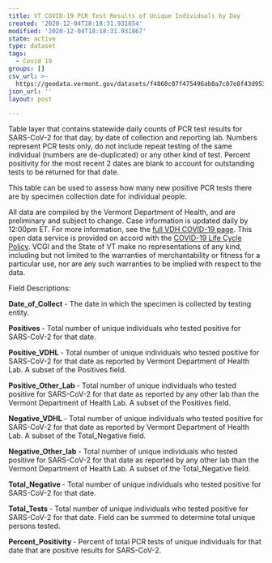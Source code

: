 ```yaml
---
title: VT COVID-19 PCR Test Results of Unique Individuals by Day
created: '2020-12-04T18:18:31.931854'
modified: '2020-12-04T18:18:31.931867'
state: active
type: dataset
tags:
  - Covid 19
groups: []
csv_url: >-
  https://geodata.vermont.gov/datasets/f4860c07f475496ab0a7c07e8f43d953_0.csv?outSR=%7B%22latestWkid%22%3A3857%2C%22wkid%22%3A102100%7D
json_url: ''
layout: post

---
```

<p>Table layer that contains statewide daily counts of PCR test results for SARS-CoV-2 for that day, by date of collection and reporting lab. Numbers represent PCR tests only, do not include repeat testing of the same individual (numbers are de-duplicated) or any other kind of test.  Percent positivity for the most recent 2 dates are blank to account for outstanding tests to be returned for that date.</p><p>This table can be used to assess how many new positive PCR tests there are by specimen collection date for individual people.<br /></p>
<p>All data are compiled by the Vermont Department of Health, and are preliminary and subject to change. Case information is updated daily by 12:00pm ET. For more information, see the <a href='https://www.healthvermont.gov/response/infectious-disease/2019-novel-coronavirus' rel='nofollow ugc' target='_blank'>full VDH COVID-19 page</a>. This open data service is provided on accord with the <a href='https://maps.vcgi.vermont.gov/opendata/lifecycle/VCGI_COVID19_LifeCyclePolicy.pdf' rel='nofollow ugc' target='_blank'>COVID-19 Life Cycle Policy</a>. VCGI and the State of VT make no representations of any kind, including but not limited to the warranties of merchantability or fitness for a particular use, nor are any such warranties to be implied with respect to the data.</p>
<p>Field Descriptions:</p><p><span style='font-weight:bold;'>Date_of_Collect</span> - The date in which the specimen is collected by testing entity.</p><p><span style='font-weight:bold;'>Positives </span>- Total number of unique individuals who tested positive for SARS-CoV-2 for that date.</p><p><span style='font-weight:bold;'>Positive_VDHL </span>- Total number of unique individuals who tested positive for SARS-CoV-2 for that date as reported by Vermont Department of Health Lab. A subset of the Positives field.</p><p><span style='font-weight:bold;'>Positive_Other_Lab </span>- Total number of unique individuals who tested positive for SARS-CoV-2 for that date as reported by any other lab than the Vermont Department of Health Lab. A subset of the Positives field.</p><p><span style='font-weight:bold;'>Negative_VDHL </span>- Total number of unique individuals who tested positive for SARS-CoV-2 for that date as reported by Vermont Department of Health Lab. A subset of the Total_Negative field.</p><p><span style='font-weight:bold;'>Negative_Other_lab </span>- Total number of unique individuals who tested positive for SARS-CoV-2 for that date as reported by any other lab than the Vermont Department of Health Lab. A subset of the Total_Negative field.</p><p><span style='font-weight:bold;'>Total_Negative </span>- Total number of unique individuals who tested positive for SARS-CoV-2 for that date.</p><p><span style='font-weight:bold;'>Total_Tests </span>- Total number of unique individuals who tested positive for SARS-CoV-2 for that date. Field can be summed to determine total unique persons tested.</p><p><span style='font-weight:bold;'>Percent_Positivity </span>- Percent of total PCR tests of unique individuals for that date that are positive results for SARS-CoV-2.<br /></p>
